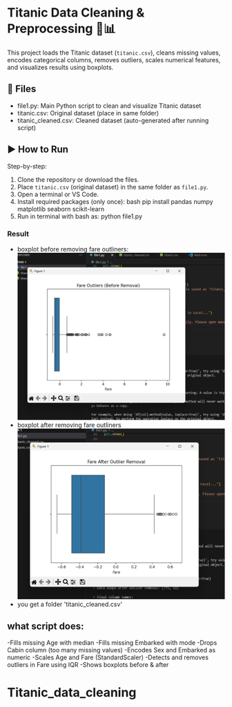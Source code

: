 # Titanic Data Cleaning & Preprocessing 🚢📊

This project loads the Titanic dataset (`titanic.csv`), cleans missing values, encodes categorical columns, removes outliers, scales numerical features, and visualizes results using boxplots.

## 📁 Files
- file1.py: Main Python script to clean and visualize Titanic dataset
- titanic.csv: Original dataset (place in same folder)
- titanic_cleaned.csv: Cleaned dataset (auto-generated after running script)
## ▶️ How to Run
 Step-by-step:
1. Clone the repository or download the files.
2. Place `titanic.csv` (original dataset) in the same folder as `file1.py`.
3. Open a terminal or VS Code.
4. Install required packages (only once):
   bash
   pip install pandas numpy matplotlib seaborn scikit-learn
5. Run in terminal with bash as:
   python file1.py
### Result
- boxplot before removing fare outliners:
  ![pic1](assets/pic1.png)
- boxplot after removing fare outliners
  ![pic2](assets/pic2.png)
- you get a folder 'titanic_cleaned.csv'
## what script does:
-Fills missing Age with median
-Fills missing Embarked with mode
-Drops Cabin column (too many missing values)
-Encodes Sex and Embarked as numeric
-Scales Age and Fare (StandardScaler)
-Detects and removes outliers in Fare using IQR
-Shows boxplots before & after
# Titanic_data_cleaning
